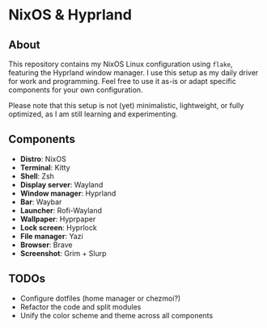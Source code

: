 # NixOS & Hyprland

## About

This repository contains my NixOS Linux configuration using `flake`, featuring the Hyprland window manager. I use this setup as my daily driver for work and programming. Feel free to use it as-is or adapt specific components for your own configuration.

Please note that this setup is not (yet) minimalistic, lightweight, or fully optimized, as I am still learning and experimenting.

## Components

- **Distro**: NixOS
- **Terminal**: Kitty
- **Shell**: Zsh
- **Display server**: Wayland
- **Window manager**: Hyprland
- **Bar**: Waybar
- **Launcher**: Rofi-Wayland
- **Wallpaper**: Hyprpaper
- **Lock screen**: Hyprlock
- **File manager**: Yazi
- **Browser**: Brave
- **Screenshot**: Grim + Slurp 

## TODOs

- Configure dotfiles (home manager or chezmoi?)
- Refactor the code and split modules
- Unify the color scheme and theme across all components
